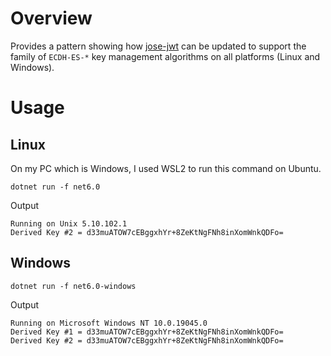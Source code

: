 # Overview
Provides a pattern showing how [jose-jwt](https://github.com/dvsekhvalnov/jose-jwt) can be updated to support the family of `ECDH-ES-*` key management algorithms on all platforms (Linux and Windows).

# Usage

## Linux
On my PC which is Windows, I used WSL2 to run this command on Ubuntu. 
```shell
dotnet run -f net6.0
```
Output
```
Running on Unix 5.10.102.1
Derived Key #2 = d33muATOW7cEBggxhYr+8ZeKtNgFNh8inXomWnkQDFo=
```

## Windows
```shell
dotnet run -f net6.0-windows
```
Output
```
Running on Microsoft Windows NT 10.0.19045.0
Derived Key #1 = d33muATOW7cEBggxhYr+8ZeKtNgFNh8inXomWnkQDFo=
Derived Key #2 = d33muATOW7cEBggxhYr+8ZeKtNgFNh8inXomWnkQDFo=
```
